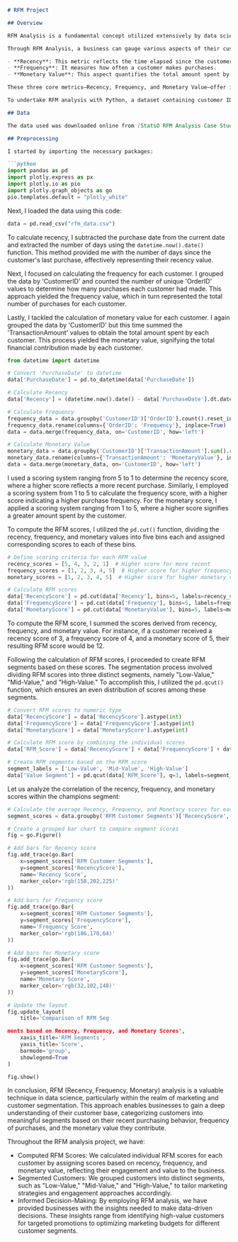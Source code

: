 
```markdown
# RFM Project

## Overview

RFM Analysis is a fundamental concept utilized extensively by data science professionals, particularly within the realm of marketing. Its primary purpose is to comprehend and categorize customers based on their purchasing behaviors.

Through RFM Analysis, a business can gauge various aspects of their customers, including:

- **Recency**: This metric reflects the time elapsed since the customer's last purchase.
- **Frequency**: It measures how often a customer makes purchases.
- **Monetary Value**: This aspect quantifies the total amount spent by the customer on purchases.

These three core metrics—Recency, Frequency, and Monetary Value—offer invaluable insights into customer engagement, loyalty, and overall value to a business.

To undertake RFM analysis with Python, a dataset containing customer IDs, purchase dates, and transaction amounts is essential. Armed with this data, we can compute RFM scores for each customer, allowing for an in-depth exploration of their purchasing patterns and behaviors.

## Data

The data used was downloaded online from [StatsO RFM Analysis Case Study](https://statso.io/rfm-analysis-case-study/).

## Preprocessing

I started by importing the necessary packages:

```python
import pandas as pd
import plotly.express as px
import plotly.io as pio
import plotly.graph_objects as go
pio.templates.default = "plotly_white"
```

Next, I loaded the data using this code:

```python
data = pd.read_csv("rfm_data.csv")
```

To calculate recency, I subtracted the purchase date from the current date and extracted the number of days using the `datetime.now().date()` function. This method provided me with the number of days since the customer's last purchase, effectively representing their recency value.

Next, I focused on calculating the frequency for each customer. I grouped the data by 'CustomerID' and counted the number of unique 'OrderID' values to determine how many purchases each customer had made. This approach yielded the frequency value, which in turn represented the total number of purchases for each customer.

Lastly, I tackled the calculation of monetary value for each customer. I again grouped the data by 'CustomerID' but this time summed the 'TransactionAmount' values to obtain the total amount spent by each customer. This process yielded the monetary value, signifying the total financial contribution made by each customer.

```python
from datetime import datetime

# Convert 'PurchaseDate' to datetime
data['PurchaseDate'] = pd.to_datetime(data['PurchaseDate'])

# Calculate Recency
data['Recency'] = (datetime.now().date() - data['PurchaseDate'].dt.date).dt.days

# Calculate Frequency
frequency_data = data.groupby('CustomerID')['OrderID'].count().reset_index()
frequency_data.rename(columns={'OrderID': 'Frequency'}, inplace=True)
data = data.merge(frequency_data, on='CustomerID', how='left')

# Calculate Monetary Value
monetary_data = data.groupby('CustomerID')['TransactionAmount'].sum().reset_index()
monetary_data.rename(columns={'TransactionAmount': 'MonetaryValue'}, inplace=True)
data = data.merge(monetary_data, on='CustomerID', how='left')
```

I used a scoring system ranging from 5 to 1 to determine the recency score, where a higher score reflects a more recent purchase. Similarly, I employed a scoring system from 1 to 5 to calculate the frequency score, with a higher score indicating a higher purchase frequency. For the monetary score, I applied a scoring system ranging from 1 to 5, where a higher score signifies a greater amount spent by the customer.

To compute the RFM scores, I utilized the `pd.cut()` function, dividing the recency, frequency, and monetary values into five bins each and assigned corresponding scores to each of these bins.

```python
# Define scoring criteria for each RFM value
recency_scores = [5, 4, 3, 2, 1]  # Higher score for more recent
frequency_scores = [1, 2, 3, 4, 5]  # Higher score for higher frequency
monetary_scores = [1, 2, 3, 4, 5]  # Higher score for higher monetary value

# Calculate RFM scores
data['RecencyScore'] = pd.cut(data['Recency'], bins=5, labels=recency_scores)
data['FrequencyScore'] = pd.cut(data['Frequency'], bins=5, labels=frequency_scores)
data['MonetaryScore'] = pd.cut(data['MonetaryValue'], bins=5, labels=monetary_scores)
```

To compute the RFM score, I summed the scores derived from recency, frequency, and monetary value. For instance, if a customer received a recency score of 3, a frequency score of 4, and a monetary score of 5, their resulting RFM score would be 12.

Following the calculation of RFM scores, I proceeded to create RFM segments based on these scores. The segmentation process involved dividing RFM scores into three distinct segments, namely "Low-Value," "Mid-Value," and "High-Value." To accomplish this, I utilized the `pd.qcut()` function, which ensures an even distribution of scores among these segments.

```python
# Convert RFM scores to numeric type
data['RecencyScore'] = data['RecencyScore'].astype(int)
data['FrequencyScore'] = data['FrequencyScore'].astype(int)
data['MonetaryScore'] = data['MonetaryScore'].astype(int)

# Calculate RFM score by combining the individual scores
data['RFM_Score'] = data['RecencyScore'] + data['FrequencyScore'] + data['MonetaryScore']

# Create RFM segments based on the RFM score
segment_labels = ['Low-Value', 'Mid-Value', 'High-Value']
data['Value Segment'] = pd.qcut(data['RFM_Score'], q=3, labels=segment_labels)
```

Let us analyze the correlation of the recency, frequency, and monetary scores within the champions segment:

```python
# Calculate the average Recency, Frequency, and Monetary scores for each segment
segment_scores = data.groupby('RFM Customer Segments')['RecencyScore', 'FrequencyScore', 'MonetaryScore'].mean().reset_index()

# Create a grouped bar chart to compare segment scores
fig = go.Figure()

# Add bars for Recency score
fig.add_trace(go.Bar(
    x=segment_scores['RFM Customer Segments'],
    y=segment_scores['RecencyScore'],
    name='Recency Score',
    marker_color='rgb(158,202,225)'
))

# Add bars for Frequency score
fig.add_trace(go.Bar(
    x=segment_scores['RFM Customer Segments'],
    y=segment_scores['FrequencyScore'],
    name='Frequency Score',
    marker_color='rgb(186,170,64)'
))

# Add bars for Monetary score
fig.add_trace(go.Bar(
    x=segment_scores['RFM Customer Segments'],
    y=segment_scores['MonetaryScore'],
    name='Monetary Score',
    marker_color='rgb(32,102,148)'
))

# Update the layout
fig.update_layout(
    title='Comparison of RFM Seg

ments based on Recency, Frequency, and Monetary Scores',
    xaxis_title='RFM Segments',
    yaxis_title='Score',
    barmode='group',
    showlegend=True
)

fig.show()
```

In conclusion, RFM (Recency, Frequency, Monetary) analysis is a valuable technique in data science, particularly within the realm of marketing and customer segmentation. This approach enables businesses to gain a deep understanding of their customer base, categorizing customers into meaningful segments based on their recent purchasing behavior, frequency of purchases, and the monetary value they contribute.

Throughout the RFM analysis project, we have:

- Computed RFM Scores: We calculated individual RFM scores for each customer by assigning scores based on recency, frequency, and monetary value, reflecting their engagement and value to the business.
- Segmented Customers: We grouped customers into distinct segments, such as "Low-Value," "Mid-Value," and "High-Value," to tailor marketing strategies and engagement approaches accordingly.
- Informed Decision-Making: By employing RFM analysis, we have provided businesses with the insights needed to make data-driven decisions. These insights range from identifying high-value customers for targeted promotions to optimizing marketing budgets for different customer segments.
```
